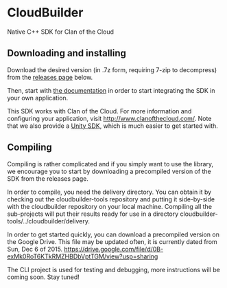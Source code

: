 # CloudBuilder
Native C++ SDK for Clan of the Cloud

## Downloading and installing

Download the desired version (in .7z form, requiring 7-zip to decompress) from the [releases page](https://github.com/clanofthecloud/cloudbuilder/releases) below.

Then, start with [the documentation](http://clanofthecloud.github.io/cloudbuilder/) in order to start integrating the SDK in your own application.

This SDK works with Clan of the Cloud. For more information and configuring your application, visit http://www.clanofthecloud.com/. Note that we also provide a [Unity SDK](https://github.com/clanofthecloud/unity-sdk), which is much easier to get started with.

## Compiling

Compiling is rather complicated and if you simply want to use the library, we encourage you to start by downloading a precompiled version of the SDK from the releases page.

In order to compile, you need the delivery directory. You can obtain it by checking out the cloudbuilder-tools repository and putting it side-by-side with the cloudbuilder repository on your local machine. Compiling all the sub-projects will put their results ready for use in a directory cloudbuilder-tools/../cloudbuilder/delivery.

In order to get started quickly, you can download a precompiled version on the Google Drive. This file may be updated often, it is currently dated from Sun, Dec 6 of 2015.
https://drive.google.com/file/d/0B-exMk0RoT6KTkRMZHBDbVptTGM/view?usp=sharing

The CLI project is used for testing and debugging, more instructions will be coming soon. Stay tuned!
